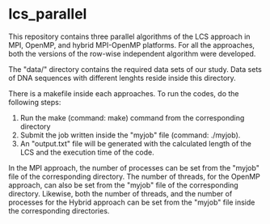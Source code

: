 # lcs_parallel
This repository contains three parallel algorithms of the LCS approach in MPI, OpenMP, and hybrid MPI-OpenMP platforms.
For all the approaches, both the versions of the row-wise independent algorithm were developed.

The "data/" directory contains the required data sets of our study. Data sets of DNA sequences with different lenghts reside inside this directory.

There is a makefile inside each approaches. To run the codes, do the following steps:
1. Run the make (command: make) command from the corresponding directory
2. Submit the job written inside the "myjob" file (command: ./myjob).
3. An "output.txt" file will be generated with the calculated length of the LCS and the execution time of the code.

In the MPI approach, the number of processes can be set from the "myjob" file of the corresponding directory. The number of threads, for the OpenMP approach, can also be set from the "myjob" file of the corresponding directory. Likewise, both the number of threads, and the number of processes for the Hybrid approach can be set from the "myjob" file inside the corresponding directories.


